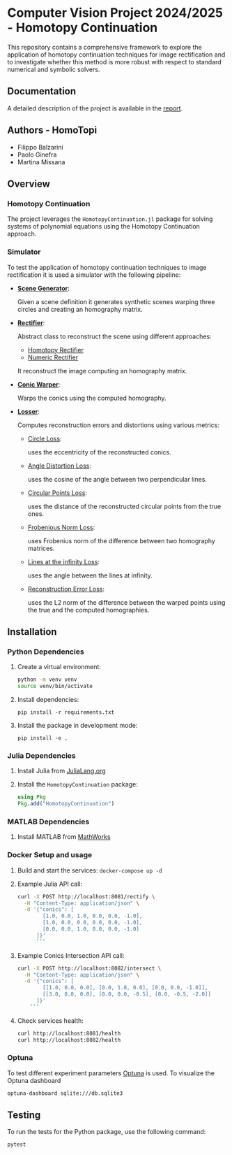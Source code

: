 # Computer Vision Project 2024/2025 - Homotopy Continuation

This repository contains a comprehensive framework to explore the application of homotopy continuation techniques for image rectification and to investigate whether this method is more robust with respect to standard numerical and symbolic solvers.

## Documentation

A detailed description of the project is available in the [report](deliverables/report.pdf).

## Authors - HomoTopi
* Filippo Balzarini
* Paolo Ginefra
* Martina Missana




## Overview

### Homotopy Continuation

The project leverages the `HomotopyContinuation.jl` package for solving systems of polynomial equations using the Homotopy Continuation approach.


### Simulator

To test the application of homotopy continuation techniques to image rectification it is used a simulator
with the following pipeline:

- **[Scene Generator](src/HomoTopiContinuation/SceneGenerator/scene_generator.py)**:
  
  Given a scene definition it generates synthetic scenes warping three circles and creating an homography matrix.

- **[Rectifier](src/HomoTopiContinuation/Rectifier/rectifier.py)**:
  
  Abstract class to reconstruct the scene using different approaches:
    * [Homotopy Rectifier](src/HomoTopiContinuation/Rectifier/homotopyc_rectifier.py)
    * [Numeric Rectifier](src/HomoTopiContinuation/Rectifier/numeric_rectifier.py)

  It reconstruct the image computing an homography matrix.

- **[Conic Warper](src/HomoTopiContinuation/ConicWarper/ConicWarper.py)**:
  
  Warps the conics using the computed homography.

- **[Losser](src/HomoTopiContinuation/Losser/Losser.py)**:
  
  Computes reconstruction errors and distortions using various metrics:
    * [Circle Loss](src/HomoTopiContinuation/Losser/CircleLosser.py): 
      
      uses the eccentricity of the reconstructed conics.
    * [Angle Distortion Loss](src/HomoTopiContinuation/Losser/AngleDistortionLosser.py): 
    
      uses the cosine of the angle between two perpendicular lines.
    * [Circular Points Loss](src/HomoTopiContinuation/Losser/CPLosser.py): 
    
      uses the distance of the reconstructed  circular points from the true ones.
    * [Frobenious Norm Loss](src/HomoTopiContinuation/Losser/FrobNormLosser.py): 
    
      uses Frobenius norm of the difference between two homography matrices.
    * [Lines at the infinity Loss](src/HomoTopiContinuation/Losser/LinfLosser.py): 
    
      uses the angle between the lines at infinity.
    * [Reconstruction Error Loss](src/HomoTopiContinuation/Losser/ReconstructionErrorLosser.py): 
    
      uses the L2 norm of the difference between the warped points using the true and the computed homographies.


## Installation

### Python Dependencies

1. Create a virtual environment:
   ```bash
   python -m venv venv
   source venv/bin/activate
   ```
2. Install dependencies:

    ```pip install -r requirements.txt```

3. Install the package in development mode:

    ```pip install -e .```

### Julia Dependencies

1. Install Julia from [JuliaLang.org](https://julialang.org/)

2. Install the `HomotopyContinuation` package:
   ```julia
   using Pkg
   Pkg.add("HomotopyContinuation")
   ```

### MATLAB Dependencies
1. Install MATLAB from [MathWorks](https://it.mathworks.com/products/matlab.html)

### Docker Setup and usage

 1. Build and start the services:
    ```docker-compose up -d```

 2. Example Julia API call:

    ```bash
    curl -X POST http://localhost:8081/rectify \
      -H "Content-Type: application/json" \
      -d '{"conics": [
            [1.0, 0.0, 1.0, 0.0, 0.0, -1.0],
            [1.0, 0.0, 0.0, 0.0, 0.0, -1.0],
            [0.0, 0.0, 1.0, 0.0, 0.0, -1.0]
          ]}'
          ```

 3. Example Conics Intersection API call:

    ```bash
    curl -X POST http://localhost:8082/intersect \
      -H "Content-Type: application/json" \
      -d '{"conics": [
            [[1.0, 0.0, 0.0], [0.0, 1.0, 0.0], [0.0, 0.0, -1.0]],
            [[3.0, 0.0, 0.0], [0.0, 0.0, -0.5], [0.0, -0.5, -2.0]]
          ]}'
        ```

 4. Check services health:

    ```bash
    curl http://localhost:8081/health
    curl http://localhost:8082/health 
    ```

### Optuna

To test different experiment parameters [Optuna](https://optuna.org/) is used.
To visualize the Optuna dashboard

```bash
optuna-dashboard sqlite:///db.sqlite3
```

## Testing

To run the tests for the Python package, use the following command:

```bash
pytest
```